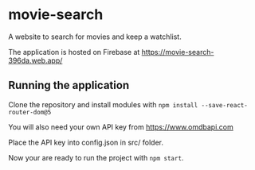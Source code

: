 # movie-search
A website to search for movies and keep a watchlist.

The application is hosted on Firebase at https://movie-search-396da.web.app/

## Running the application

Clone the repository and install modules with `npm install --save-react-router-dom@5`

You will also need your own API key from https://www.omdbapi.com

Place the API key into config.json in src/ folder.

Now your are ready to run the project with `npm start`.
